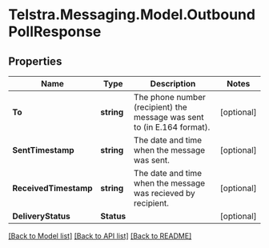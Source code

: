 # Telstra.Messaging.Model.OutboundPollResponse
## Properties

Name | Type | Description | Notes
------------ | ------------- | ------------- | -------------
**To** | **string** | The phone number (recipient) the message was sent to (in E.164 format).  | [optional] 
**SentTimestamp** | **string** | The date and time when the message was sent. | [optional] 
**ReceivedTimestamp** | **string** | The date and time when the message was recieved by recipient. | [optional] 
**DeliveryStatus** | **Status** |  | [optional] 

[[Back to Model list]](../README.md#documentation-for-models) [[Back to API list]](../README.md#documentation-for-api-endpoints) [[Back to README]](../README.md)

